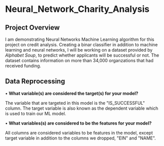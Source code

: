 # Neural_Network_Charity_Analysis
## Project Overview
I am demonstrating Neural Networks Machine Learning algorithm for this project on credit analysis. Creating a binar classifier in addition to machine learning and neural networks, I will be working on a dataset provided by _Alphabet Soup_, to predict whether applicants will be successful or not. The dataset contains information on more than 34,000 organzations that had received funding.     

## Data Reprocessing
• **What variable(s) are considered the target(s) for your model?**<br/>

The variable that are targeted in this model is the "IS_SUCCESSFUL" column. The target variable is also known as the dependent variable which is used to train our ML model.<br/>

• **What variables(s) are considered to be the features for your model?**<br/>

All columns are considered variables to be features in the model, except target variable in addition to the columns we dropped, "EIN" and "NAME". 


